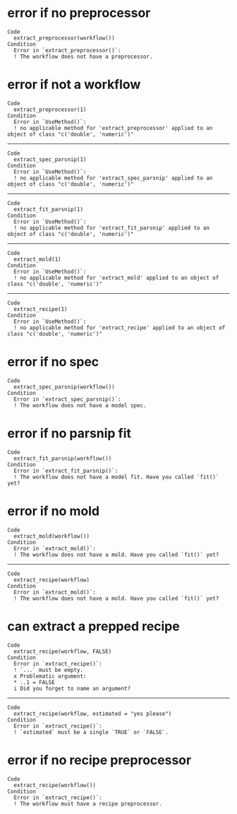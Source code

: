 # error if no preprocessor

    Code
      extract_preprocessor(workflow())
    Condition
      Error in `extract_preprocessor()`:
      ! The workflow does not have a preprocessor.

# error if not a workflow

    Code
      extract_preprocessor(1)
    Condition
      Error in `UseMethod()`:
      ! no applicable method for 'extract_preprocessor' applied to an object of class "c('double', 'numeric')"

---

    Code
      extract_spec_parsnip(1)
    Condition
      Error in `UseMethod()`:
      ! no applicable method for 'extract_spec_parsnip' applied to an object of class "c('double', 'numeric')"

---

    Code
      extract_fit_parsnip(1)
    Condition
      Error in `UseMethod()`:
      ! no applicable method for 'extract_fit_parsnip' applied to an object of class "c('double', 'numeric')"

---

    Code
      extract_mold(1)
    Condition
      Error in `UseMethod()`:
      ! no applicable method for 'extract_mold' applied to an object of class "c('double', 'numeric')"

---

    Code
      extract_recipe(1)
    Condition
      Error in `UseMethod()`:
      ! no applicable method for 'extract_recipe' applied to an object of class "c('double', 'numeric')"

# error if no spec

    Code
      extract_spec_parsnip(workflow())
    Condition
      Error in `extract_spec_parsnip()`:
      ! The workflow does not have a model spec.

# error if no parsnip fit

    Code
      extract_fit_parsnip(workflow())
    Condition
      Error in `extract_fit_parsnip()`:
      ! The workflow does not have a model fit. Have you called `fit()` yet?

# error if no mold

    Code
      extract_mold(workflow())
    Condition
      Error in `extract_mold()`:
      ! The workflow does not have a mold. Have you called `fit()` yet?

---

    Code
      extract_recipe(workflow)
    Condition
      Error in `extract_mold()`:
      ! The workflow does not have a mold. Have you called `fit()` yet?

# can extract a prepped recipe

    Code
      extract_recipe(workflow, FALSE)
    Condition
      Error in `extract_recipe()`:
      ! `...` must be empty.
      x Problematic argument:
      * ..1 = FALSE
      i Did you forget to name an argument?

---

    Code
      extract_recipe(workflow, estimated = "yes please")
    Condition
      Error in `extract_recipe()`:
      ! `estimated` must be a single `TRUE` or `FALSE`.

# error if no recipe preprocessor

    Code
      extract_recipe(workflow())
    Condition
      Error in `extract_recipe()`:
      ! The workflow must have a recipe preprocessor.

